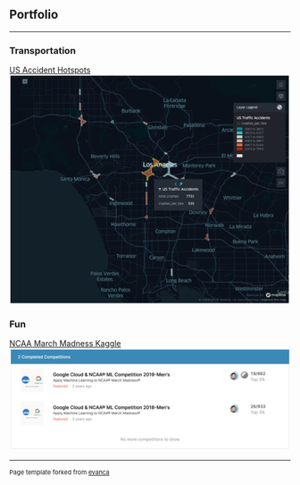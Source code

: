 ## Portfolio

---

### Transportation

[US Accident Hotspots](/us_accidents_hotspots)
<img src="images/hotspots.png" alt="drawing" width="600"/>

### Fun

[NCAA March Madness Kaggle](/march_madness)
<img src="images/kaggle_screenshot.png" alt="drawing" width="600"/>

---
<p style="font-size:11px">Page template forked from <a href="https://github.com/evanca/quick-portfolio">evanca</a></p>
<!-- Remove above link if you don't want to attibute -->
